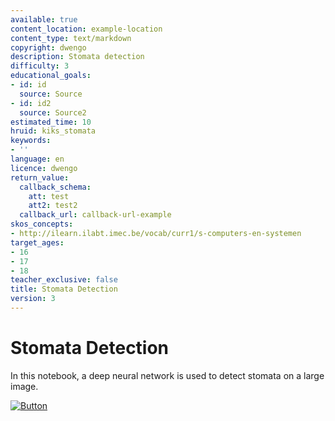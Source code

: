 ```yaml
---
available: true
content_location: example-location
content_type: text/markdown
copyright: dwengo
description: Stomata detection
difficulty: 3
educational_goals:
- id: id
  source: Source
- id: id2
  source: Source2
estimated_time: 10
hruid: kiks_stomata
keywords:
- ''
language: en
licence: dwengo
return_value:
  callback_schema:
    att: test
    att2: test2
  callback_url: callback-url-example
skos_concepts:
- http://ilearn.ilabt.imec.be/vocab/curr1/s-computers-en-systemen
target_ages:
- 16
- 17
- 18
teacher_exclusive: false
title: Stomata Detection
version: 3
---
```

# Stomata Detection
In this notebook, a deep neural network is used to detect stomata on a large image.

[![](embed/Button.png "Button")](https://kiks.ilabt.imec.be/hub/tmplogin?id=1711_en "Stomata Detection")